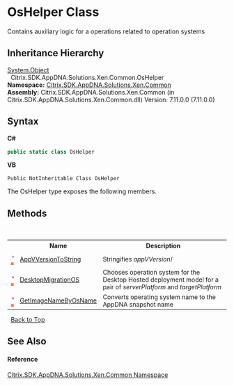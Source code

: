 # OsHelper Class
 

Contains auxiliary logic for a operations related to operation systems


## Inheritance Hierarchy
<a href="http://msdn2.microsoft.com/en-us/library/e5kfa45b" target="_blank">System.Object</a><br />&nbsp;&nbsp;Citrix.SDK.AppDNA.Solutions.Xen.Common.OsHelper<br />
**Namespace:**&nbsp;[Citrix.SDK.AppDNA.Solutions.Xen.Common](013dc694-c357-448d-ed5a-b5c48a7f6852.md)<br />**Assembly:**&nbsp;Citrix.SDK.AppDNA.Solutions.Xen.Common (in Citrix.SDK.AppDNA.Solutions.Xen.Common.dll) Version: 7.11.0.0 (7.11.0.0)

## Syntax

**C#**
```csharp
public static class OsHelper
```

**VB**
```vbnet
Public NotInheritable Class OsHelper
```

The OsHelper type exposes the following members.


## Methods
&nbsp;<table><tr><th></th><th>Name</th><th>Description</th></tr><tr><td>![Public method](media/pubmethod.gif "Public method")![Static member](media/static.gif "Static member")</td><td><a href="c6923441-86d6-c919-32a3-0641685e5ae3">AppVVersionToString</a></td><td>
Stringifies *appVVersion*/</td></tr><tr><td>![Public method](media/pubmethod.gif "Public method")![Static member](media/static.gif "Static member")</td><td><a href="ebfcd973-fa02-b481-2bc0-57027137b9c5">DesktopMigrationOS</a></td><td>
Chooses operation system for the Desktop Hosted deployment model for a pair of *serverPlatform* and *targetPlatform*</td></tr><tr><td>![Public method](media/pubmethod.gif "Public method")![Static member](media/static.gif "Static member")</td><td><a href="494b56ec-43a3-0620-e3ed-82c502e283a8">GetImageNameByOsName</a></td><td>
Converts operating system name to the AppDNA snapshot name</td></tr></table>&nbsp;
<a href="#oshelper-class">Back to Top</a>

## See Also


#### Reference
<a href="013dc694-c357-448d-ed5a-b5c48a7f6852">Citrix.SDK.AppDNA.Solutions.Xen.Common Namespace</a><br />